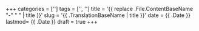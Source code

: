 +++
categories = ['']
tags = ['', '']
title = '{{ replace .File.ContentBaseName "-" " " | title }}'
slug = '{{ .TranslationBaseName | title }}'
date = {{ .Date }}
lastmod= {{ .Date }}
draft = true
+++
